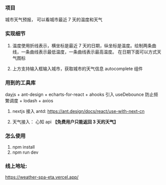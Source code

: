 ### 项目

城市天气预报， 可以看城市最近 7 天的温度和天气

### 实现细节

1. 温度使用折线表示，横坐标是最近 7 天的日期，纵坐标是温度。绘制两条曲线，一条曲线表示最低温度，一条曲线表示最高温度。
   在日期下面可以方式天气图标

2. 上方支持输入框输入城市，获取城市的天气信息
   autocomplete 组件

### 用到的工具库

dayjs + ant-design + echarts-for-react + ahooks 引入 useDebounce 防止频繁调度 + lodash + axios

1. nextjs 接入 antd: https://ant.design/docs/react/use-with-next-cn

2. 天气接入： 心知 api **【免费用户只能返回 3 天的天气】**

### 怎么使用

1. npm install
2. npm run dev

### 线上地址:

https://weather-spa-eta.vercel.app/
